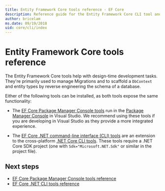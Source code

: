 ```yaml
---
title: Entity Framework Core tools reference - EF Core
description: Reference guide for the Entity Framework Core CLI tool and the Visual Studio Package Manager Console
author: bricelam
ms.date: 09/19/2018
uid: core/cli/index
---
```


# Entity Framework Core tools reference

The Entity Framework Core tools help with design-time development tasks. They're primarily used to manage Migrations and to scaffold a `DbContext` and entity types by reverse engineering the schema of a database.

Either of the following tools can be installed, as both tools expose the same functionality: 


* The [EF Core Package Manager Console tools](xref:core/cli/powershell) run in the [Package Manager Console](/nuget/tools/package-manager-console) in Visual Studio. We recommend using these tools if you are developing in Visual Studio as they provide a more integrated experience.

* The [EF Core .NET command-line interface (CLI) tools](xref:core/cli/dotnet) are an extension to the cross-platform [.NET Core CLI tools](/dotnet/core/tools/). These tools require a .NET Core SDK project (one with `Sdk="Microsoft.NET.Sdk"` or similar in the project file).

## Next steps

* [EF Core Package Manager Console tools reference](xref:core/cli/powershell)
* [EF Core .NET CLI tools reference](xref:core/cli/dotnet)
